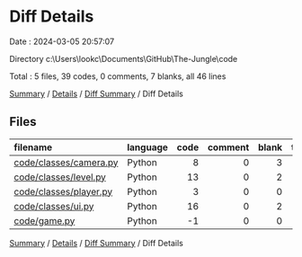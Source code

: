 # Diff Details

Date : 2024-03-05 20:57:07

Directory c:\\Users\\lookc\\Documents\\GitHub\\The-Jungle\\code

Total : 5 files,  39 codes, 0 comments, 7 blanks, all 46 lines

[Summary](results.md) / [Details](details.md) / [Diff Summary](diff.md) / Diff Details

## Files
| filename | language | code | comment | blank | total |
| :--- | :--- | ---: | ---: | ---: | ---: |
| [code/classes/camera.py](/code/classes/camera.py) | Python | 8 | 0 | 3 | 11 |
| [code/classes/level.py](/code/classes/level.py) | Python | 13 | 0 | 2 | 15 |
| [code/classes/player.py](/code/classes/player.py) | Python | 3 | 0 | 0 | 3 |
| [code/classes/ui.py](/code/classes/ui.py) | Python | 16 | 0 | 2 | 18 |
| [code/game.py](/code/game.py) | Python | -1 | 0 | 0 | -1 |

[Summary](results.md) / [Details](details.md) / [Diff Summary](diff.md) / Diff Details